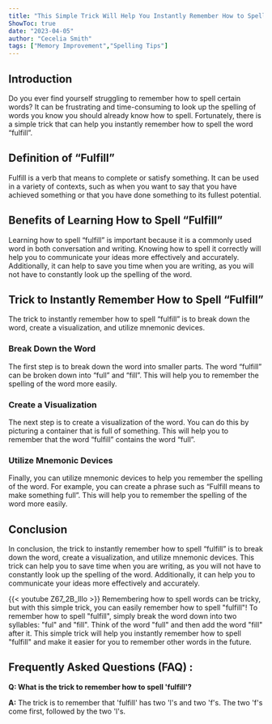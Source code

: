 ```yaml
---
title: "This Simple Trick Will Help You Instantly Remember How to Spell 'Fulfill'!"
ShowToc: true 
date: "2023-04-05"
author: "Cecelia Smith" 
tags: ["Memory Improvement","Spelling Tips"]
---
```

## Introduction

Do you ever find yourself struggling to remember how to spell certain words? It can be frustrating and time-consuming to look up the spelling of words you know you should already know how to spell. Fortunately, there is a simple trick that can help you instantly remember how to spell the word “fulfill”.

## Definition of “Fulfill”

Fulfill is a verb that means to complete or satisfy something. It can be used in a variety of contexts, such as when you want to say that you have achieved something or that you have done something to its fullest potential.

## Benefits of Learning How to Spell “Fulfill”

Learning how to spell “fulfill” is important because it is a commonly used word in both conversation and writing. Knowing how to spell it correctly will help you to communicate your ideas more effectively and accurately. Additionally, it can help to save you time when you are writing, as you will not have to constantly look up the spelling of the word.

## Trick to Instantly Remember How to Spell “Fulfill”

The trick to instantly remember how to spell “fulfill” is to break down the word, create a visualization, and utilize mnemonic devices.

### Break Down the Word

The first step is to break down the word into smaller parts. The word “fulfill” can be broken down into “full” and “fill”. This will help you to remember the spelling of the word more easily.

### Create a Visualization

The next step is to create a visualization of the word. You can do this by picturing a container that is full of something. This will help you to remember that the word “fulfill” contains the word “full”.

### Utilize Mnemonic Devices

Finally, you can utilize mnemonic devices to help you remember the spelling of the word. For example, you can create a phrase such as “Fulfill means to make something full”. This will help you to remember the spelling of the word more easily.

## Conclusion

In conclusion, the trick to instantly remember how to spell “fulfill” is to break down the word, create a visualization, and utilize mnemonic devices. This trick can help you to save time when you are writing, as you will not have to constantly look up the spelling of the word. Additionally, it can help you to communicate your ideas more effectively and accurately.

{{< youtube Z67_2B_llIo >}} 
Remembering how to spell words can be tricky, but with this simple trick, you can easily remember how to spell "fulfill"! To remember how to spell "fulfill", simply break the word down into two syllables: "ful" and "fill". Think of the word "full" and then add the word "fill" after it. This simple trick will help you instantly remember how to spell "fulfill" and make it easier for you to remember other words in the future.

## Frequently Asked Questions (FAQ) :
**Q: What is the trick to remember how to spell 'fulfill'?**

**A:** The trick is to remember that 'fulfill' has two 'l's and two 'f's. The two 'f's come first, followed by the two 'l's.





